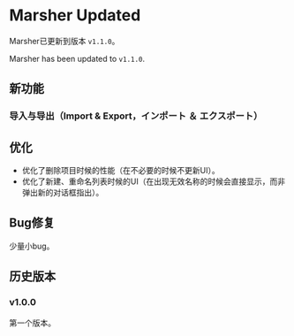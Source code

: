 # Marsher Updated

Marsher已更新到版本 `v1.1.0`。

Marsher has been updated to `v1.1.0`.

## 新功能

### 导入与导出（Import & Export，インポート ＆ エクスポート）

## 优化

- 优化了删除项目时候的性能（在不必要的时候不更新UI）。
- 优化了新建、重命名列表时候的UI（在出现无效名称的时候会直接显示，而非弹出新的对话框指出）。

## Bug修复

少量小bug。

## 历史版本

### v1.0.0

第一个版本。